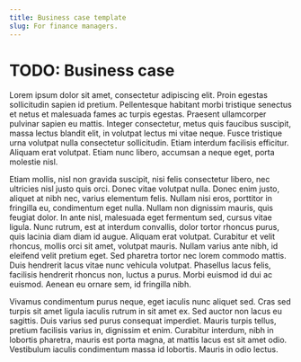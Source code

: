 ```yaml
---
title: Business case template 
slug: For finance managers.
---
```


# TODO: Business case

Lorem ipsum dolor sit amet, consectetur adipiscing elit. Proin egestas sollicitudin sapien id pretium. Pellentesque habitant morbi tristique senectus et netus et malesuada fames ac turpis egestas. Praesent ullamcorper pulvinar sapien eu mattis. Integer consectetur, metus quis faucibus suscipit, massa lectus blandit elit, in volutpat lectus mi vitae neque. Fusce tristique urna volutpat nulla consectetur sollicitudin. Etiam interdum facilisis efficitur. Aliquam erat volutpat. Etiam nunc libero, accumsan a neque eget, porta molestie nisl.

Etiam mollis, nisl non gravida suscipit, nisi felis consectetur libero, nec ultricies nisl justo quis orci. Donec vitae volutpat nulla. Donec enim justo, aliquet at nibh nec, varius elementum felis. Nullam nisi eros, porttitor in fringilla eu, condimentum eget nulla. Nullam non dignissim mauris, quis feugiat dolor. In ante nisl, malesuada eget fermentum sed, cursus vitae ligula. Nunc rutrum, est at interdum convallis, dolor tortor rhoncus purus, quis lacinia diam diam id augue. Aliquam erat volutpat. Curabitur et velit rhoncus, mollis orci sit amet, volutpat mauris. Nullam varius ante nibh, id eleifend velit pretium eget. Sed pharetra tortor nec lorem commodo mattis. Duis hendrerit lacus vitae nunc vehicula volutpat. Phasellus lacus felis, facilisis hendrerit rhoncus non, luctus a purus. Morbi euismod id dui ac euismod. Aenean eu ornare sem, id fringilla nibh.

Vivamus condimentum purus neque, eget iaculis nunc aliquet sed. Cras sed turpis sit amet ligula iaculis rutrum in sit amet ex. Sed auctor non lacus eu sagittis. Duis varius sed purus consequat imperdiet. Mauris turpis tellus, pretium facilisis varius in, dignissim et enim. Curabitur interdum, nibh in lobortis pharetra, mauris est porta magna, at mattis lacus est sit amet odio. Vestibulum iaculis condimentum massa id lobortis. Mauris in odio lectus.

